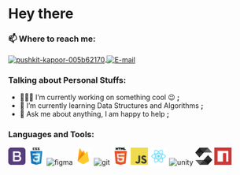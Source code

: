 # Hey there
### 📫 Where to reach me:

<p align="left">
  <a href="https://linkedin.com/in/pushkit-kapoor-005b62170" target="blank"><img align="center" src="https://cdn.jsdelivr.net/npm/simple-icons@3.0.1/icons/linkedin.svg" alt="pushkit-kapoor-005b62170" height="30" width="40" />
  </a>
  <a href="mailto:pushkit20@gmail.com" target="blank"><img align="center" src="https://cdn.jsdelivr.net/npm/simple-icons@3.0.1/icons/gmail.svg" alt="E-mail" height="30" width="40" />
  </a>
  <!-- <a href="https://dribbble.com/tikhsup" target="blank"><img align="center" src="https://cdn.jsdelivr.net/npm/simple-icons@3.0.1/icons/dribbble.svg" alt="tikhsup" height="30" width="40" />
  </a>-->
</p>

### Talking about Personal Stuffs:

- 👨🏽‍💻 I’m currently working on something cool :wink: **;**
- 🌱 I’m currently learning Data Structures and Algorithms **;**
- 💬 Ask me about anything, I am happy to help **;**
<!-- - 📝[Resume](https://drive.google.com/) **;**-->

### Languages and Tools:
<p align="left">
  
  <!-- <a href="https://www.w3schools.com/cpp/" target="_blank">
  <img src="https://devicons.github.io/devicon/devicon.git/icons/cplusplus/cplusplus-original.svg" alt="cplusplus" width="40" height="40"/>
  </a>&nbsp
  <a href="https://www.w3schools.com/cs/" target="_blank">
  <img src="https://devicons.github.io/devicon/devicon.git/icons/csharp/csharp-original.svg" alt="cplusplus" width="40" height="40"/>
  </a>&nbsp
  <a href="https://www.w3schools.com/cpp/" target="_blank">
  <img src="https://devicons.github.io/devicon/devicon.git/icons/c/c-original.svg" alt="cplusplus" width="40" height="40"/>
  </a>&nbsp -->
  <img height="35" src="https://raw.githubusercontent.com/github/explore/80688e429a7d4ef2fca1e82350fe8e3517d3494d/topics/bootstrap/bootstrap.png" />
  <img height="35" src="https://raw.githubusercontent.com/github/explore/80688e429a7d4ef2fca1e82350fe8e3517d3494d/topics/css/css.png" />
  <img src="https://www.vectorlogo.zone/logos/figma/figma-icon.svg" alt="figma" width="35" height="35"/>
  <img height="35" src="https://raw.githubusercontent.com/github/explore/80688e429a7d4ef2fca1e82350fe8e3517d3494d/topics/firebase/firebase.png" />
  <img src="https://www.vectorlogo.zone/logos/git-scm/git-scm-icon.svg" alt="git" width="35" height="35"/>
  <img height="35" src="https://raw.githubusercontent.com/github/explore/80688e429a7d4ef2fca1e82350fe8e3517d3494d/topics/html/html.png" />
  <img height="35" src="https://raw.githubusercontent.com/github/explore/80688e429a7d4ef2fca1e82350fe8e3517d3494d/topics/javascript/javascript.png" />
  <img height="35" src="https://raw.githubusercontent.com/github/explore/80688e429a7d4ef2fca1e82350fe8e3517d3494d/topics/react/react.png" />
  <img src="https://www.vectorlogo.zone/logos/unity3d/unity3d-icon.svg" alt="unity" width="35" height="35"/>
  <img src="images/solidity.png" alt="solidity" width="35" height="35"/>
  <img height="35" src="https://raw.githubusercontent.com/github/explore/80688e429a7d4ef2fca1e82350fe8e3517d3494d/topics/npm/npm.png" />
</p>
